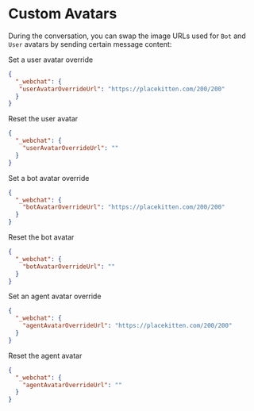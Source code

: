 # Custom Avatars
During the conversation, you can swap the image URLs used for `Bot` and `User` avatars by sending certain message content:

Set a user avatar override
```json
{
  "_webchat": {
   "userAvatarOverrideUrl": "https://placekitten.com/200/200"
  }
}
```

Reset the user avatar
```json
{
  "_webchat": {
    "userAvatarOverrideUrl": ""
  }
}
```

Set a bot avatar override
```json
{
  "_webchat": {
    "botAvatarOverrideUrl": "https://placekitten.com/200/200"
  }
}
```

Reset the bot avatar
```json
{
  "_webchat": {
    "botAvatarOverrideUrl": ""
  }
}
```

Set an agent avatar override
```json
{
  "_webchat": {
    "agentAvatarOverrideUrl": "https://placekitten.com/200/200"
  }
}
```

Reset the agent avatar
```json
{
  "_webchat": {
    "agentAvatarOverrideUrl": ""
  }
}
```
